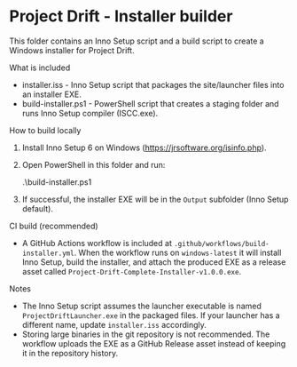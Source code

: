 Project Drift - Installer builder
================================

This folder contains an Inno Setup script and a build script to create a Windows installer for Project Drift.

What is included
- installer.iss       - Inno Setup script that packages the site/launcher files into an installer EXE.
- build-installer.ps1 - PowerShell script that creates a staging folder and runs Inno Setup compiler (ISCC.exe).

How to build locally
1. Install Inno Setup 6 on Windows (https://jrsoftware.org/isinfo.php).
2. Open PowerShell in this folder and run:

   .\build-installer.ps1

3. If successful, the installer EXE will be in the `Output` subfolder (Inno Setup default).

CI build (recommended)
- A GitHub Actions workflow is included at `.github/workflows/build-installer.yml`. When the workflow runs on `windows-latest` it will install Inno Setup, build the installer, and attach the produced EXE as a release asset called `Project-Drift-Complete-Installer-v1.0.0.exe`.

Notes
- The Inno Setup script assumes the launcher executable is named `ProjectDriftLauncher.exe` in the packaged files. If your launcher has a different name, update `installer.iss` accordingly.
- Storing large binaries in the git repository is not recommended. The workflow uploads the EXE as a GitHub Release asset instead of keeping it in the repository history.
